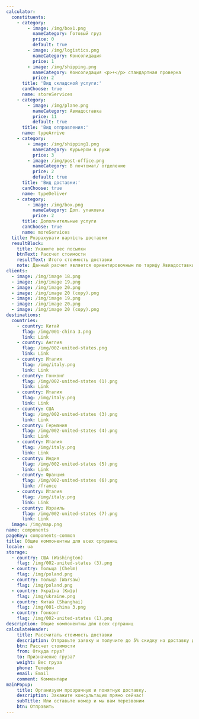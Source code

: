```yaml
---
calculator:
  constituents:
    - category:
        - image: /img/box1.png
          nameCategory: Готовый груз
          price: 0
          default: true
        - image: /img/logistics.png
          nameCategory: Консолидация
          price: 1
        - image: /img/shipping.png
          nameCategory: Консолидация <p>+</p> стандартная проверка
          price: 2
      title: 'Вид складской услуги:'
      canChoose: true
      name: storeServices
    - category:
        - image: /img/plane.png
          nameCategory: Авиадоставка
          price: 11
          default: true
      title: 'Вид отправления:'
      name: typeArrive
    - category:
        - image: /img/shipping1.png
          nameCategory: Курьером в руки
          price: 3
        - image: /img/post-office.png
          nameCategory: В почтомат/ отделение
          price: 2
          default: true
      title: 'Вид доставки:'
      canChoose: true
      name: typeDeliver
    - category:
        - image: /img/box.png
          nameCategory: Доп. упаковка
          price: 2
      title: Дополнительные услуги
      canChoose: true
      name: moreServices
  title: Розрахувати вартість доставки
  resultBlock:
    title: Укажите вес посылки
    btnText: Рассчет стоимости
    resultText: Итого стоимость доставки
    note: Данный расчет является ориентировочным по тарифу Авиадоставки. Точная стоимость доставки будет зависеть от веса посылки и полного перечня заказанных услуг. Для более детальной информации обратитесь к менеджеру компании.
clients:
  - image: /img/image 18.png
  - image: /img/image 19.png
  - image: /img/image 20.png
  - image: /img/image 20 (copy).png
  - image: /img/image 19.png
  - image: /img/image 20.png
  - image: /img/image 20 (copy).png
destinations:
  countries:
    - country: Китай
      flag: /img/001-china 3.png
      link: Link
    - country: Англия
      flag: /img/002-united-states.png
      link: Link
    - country: Италия
      flag: /img/italy.png
      link: Link
    - country: Гонконг
      flag: /img/002-united-states (1).png
      link: Link
    - country: Италия
      flag: /img/italy.png
      link: Link
    - country: США
      flag: /img/002-united-states (3).png
      link: Link
    - country: Германия
      flag: /img/002-united-states (4).png
      link: Link
    - country: Италия
      flag: /img/italy.png
      link: Link
    - country: Индия
      flag: /img/002-united-states (5).png
      link: Link
    - country: Франция
      flag: /img/002-united-states (6).png
      link: /france
    - country: Италия
      flag: /img/italy.png
      link: Link
    - country: Израиль
      flag: /img/002-united-states (7).png
      link: Link
  image: /img/map.png
name: components
pageKey: components-common
title: Общие компонентны для всех сртраниц
locale: ua
storage:
  - country: США (Washington)
    flag: /img/002-united-states (3).png
  - country: Польща (Chelm)
    flag: /img/poland.png
  - country: Польща (Warsaw)
    flag: /img/poland.png
  - country: Україна (Київ)
    flag: /img/ukraine.png
  - country: Китай (Shanghai)
    flag: /img/001-china 3.png
  - country: Гонконг
    flag: /img/002-united-states (1).png
description: Общие компонентны для всех сртраниц
calculateHeader:
    title: Рассчитать стоимость доставки
    description: Отправьте заявку и получите до 5% скидку на доставку для новых клиентов!
    btn: Рассчет стоимости
    from: Откуда груз?
    to: Призначение груза?
    weight: Вес груза
    phone: Телефон
    email: Email
    comment: Комментари
mainPopup: 
    title: Организуем прозрачную и понятную доставку.
    description: Закажите консультацию прямо сейчас!
    subTitle: Или оставьте номер и мы вам перезвоним
    btn: Отправить
---
```

